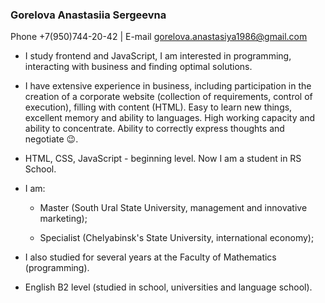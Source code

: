  <h3>Gorelova Anastasiia Sergeevna</h3>
 
 Phone +7(950)744-20-42 | E-mail gorelova.anastasiya1986@gmail.com 
 
 * I study frontend and JavaScript, I am interested in programming, interacting with business and finding optimal solutions.
 
 * I have extensive experience in business, including participation in the creation of a corporate website (collection of requirements, control of execution), filling with content   (HTML). Easy to learn new things, excellent memory and ability to languages. High working capacity and ability to concentrate. Ability to correctly express thoughts and negotiate :wink:.
 
 * HTML, CSS, JavaScript - beginning level. Now I am a student in RS School.
 
 * I am:
 
   * Master (South Ural State University, management and innovative marketing);
   
   * Specialist (Chelyabinsk's State University, international economy);
   
 * I also studied for several years at the Faculty of Mathematics (programming).
 
 * English B2 level (studied in school, universities and language school).
